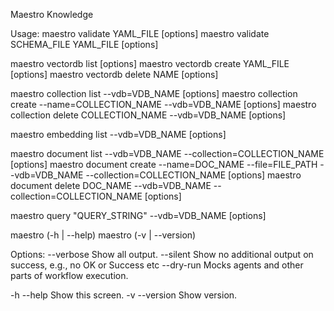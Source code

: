Maestro Knowledge

Usage:
  maestro validate YAML_FILE [options]
  maestro validate SCHEMA_FILE YAML_FILE [options]

  maestro vectordb list [options]
  maestro vectordb create YAML_FILE [options]
  maestro vectordb delete NAME [options]

  maestro collection list --vdb=VDB_NAME [options]
  maestro collection create --name=COLLECTION_NAME --vdb=VDB_NAME [options]
  maestro collection delete COLLECTION_NAME --vdb=VDB_NAME [options]

  maestro embedding list --vdb=VDB_NAME [options]

  maestro document list --vdb=VDB_NAME --collection=COLLECTION_NAME [options]
  maestro document create --name=DOC_NAME --file=FILE_PATH --vdb=VDB_NAME --collection=COLLECTION_NAME [options]
  maestro document delete DOC_NAME --vdb=VDB_NAME --collection=COLLECTION_NAME [options]

  maestro query "QUERY_STRING" --vdb=VDB_NAME [options]

  maestro (-h | --help)
  maestro (-v | --version)

Options:
  --verbose              Show all output.
  --silent               Show no additional output on success, e.g., no OK or Success etc
  --dry-run              Mocks agents and other parts of workflow execution.

  -h --help              Show this screen.
  -v --version           Show version.
